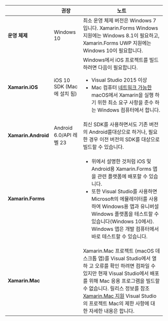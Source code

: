 ||권장|노트|
|---|---|---|
|**운영 체제**|Windows 10|최소 운영 체제 버전은 Windows 7입니다. Xamarin.Forms Windows 지원에는 Windows 8.1이 필요하고, Xamarin.Forms UWP 지원에는 Windows 10이 필요합니다.
|**Xamarin.iOS**|iOS 10 SDK (Mac에 설치 됨)|Windows에서 iOS 프로젝트를 빌드하려면 다음이 필요합니다.<ul><li>Visual Studio 2015 이상</li><li>Mac 컴퓨터 <a href="~/ios/get-started/installation/windows/connecting-to-mac/index.md">네트워크 가능한</a> macOS에서 Xamarin을 실행 하기 위한 최소 요구 사항을 준수 하는 Windows 컴퓨터에서 합니다.</li></ul>|
|**Xamarin.Android**|Android 6.0/API 레벨 23|최신 SDK를 사용하면서도 기존 버전의 Android를대상으로 하거나, 필요한 경우 이전 버전의 SDK를 대상으로 빌드할 수 있습니다.|
|**Xamarin.Forms**||<ul><li>위에서 설명한 것처럼 iOS 및 Android용 Xamarin.Forms 앱을 관련 플랫폼에 배포할 수 있습니다.</li><li>또한 Visual Studio를 사용하면 Microsoft의 에뮬레이터를 사용하여 Windows용 앱과 유니버설 Windows 플랫폼을 테스트할 수 있습니다(Windows 10에서). Windows 앱은 개발 컴퓨터에서 바로 테스트할 수 있습니다.</li></ul>|
|**Xamarin.Mac**||Xamarin.Mac 프로젝트 (macOS 데스크톱 앱)를 Visual Studio에서 열 하 고 오류를 확인 하려면 컴파일 수 있지만 현재 Visual Studio에서 배포를 위해 Mac 응용 프로그램을 빌드할 수 없습니다. 릴리스 정보를 참조 <a href="https://developer.xamarin.com/releases/vs/xamarin.vs_4/xamarin.vs_4.2/#Xamarin.Mac_minimum_support.">Xamarin.Mac 지원</a> Visual Studio의 프로젝트 Mac의 제한 사항에 대 한 자세한 내용은 합니다.|
